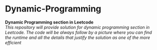 # Dynamic-Programming
**Dynamic Programming section in Leetcode**     
*This repository will provide solution for dynamic programming section in Leetcode. The code will be always follow by a picture where you can find the runtime and all the details that justify the solution as one of the more efficient*

